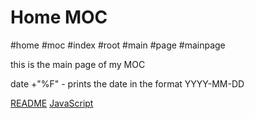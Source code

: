 # Home MOC

#home #moc #index #root #main #page #mainpage

this is the main page of my MOC

date +"%F" - prints the date in the format YYYY-MM-DD

[README](./README.md)
[JavaScript](./javascript.md)
